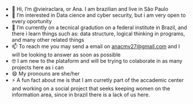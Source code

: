 - 👋 Hi, I’m @vieiraclara, or Ana. I am brazilian and live in São Paulo
- 👀 I’m interested in Data cience and cyber security, but i am very open to every oportunity
- 🌱 I’m currently on a tecnical gradution on a federal institute in Brazil, and there i learn things such as: data structure, logical thinking in programs, and many other related things
- 📫 To reach me you may send a email on anacmv27@gmail.com and I will be looking to answer as soon as possible
- 🤓 I am new to the plataform and will be trying to colaborate in as many projects here as i can
- 😄 My pronouns are she/her
- ⚡ A fun fact about me is that I am curretly part of the accademic center and working on a social project that seeks keeping women on the information area, since in brazil there is a lack of us here.
